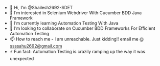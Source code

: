 - 👋 Hi, I’m @Shailesh2692-SDET
- 👀 I’m interested in Selenium Webdriver With Cucumber BDD Java Framework
- 🌱 I’m currently learning Automation Testing With Java
- 💞️ I’m looking to collaborate on Cucumber BDD Frameworks For Efficient Automation Testing
- 📫 How to reach me - I am unreachable. Just kidding!! email me @ ssssahu2692@gmail.com
- ⚡ Fun fact: Automation Testing is crazily ramping up the way it was unexpected

<!---
Shailesh2692-SDET/Shailesh2692-SDET is a ✨ special ✨ repository because its `README.md` (this file) appears on your GitHub profile.
You can click the Preview link to take a look at your changes.
--->
